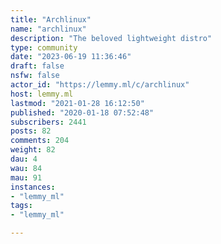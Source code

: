 ```yaml
---
title: "Archlinux" 
name: "archlinux"
description: "The beloved lightweight distro"
type: community
date: "2023-06-19 11:36:46"
draft: false
nsfw: false
actor_id: "https://lemmy.ml/c/archlinux"
host: lemmy.ml
lastmod: "2021-01-28 16:12:50"
published: "2020-01-18 07:52:48"
subscribers: 2441
posts: 82
comments: 204
weight: 82
dau: 4
wau: 84
mau: 91
instances:
- "lemmy_ml"
tags: 
- "lemmy_ml"

---
```

